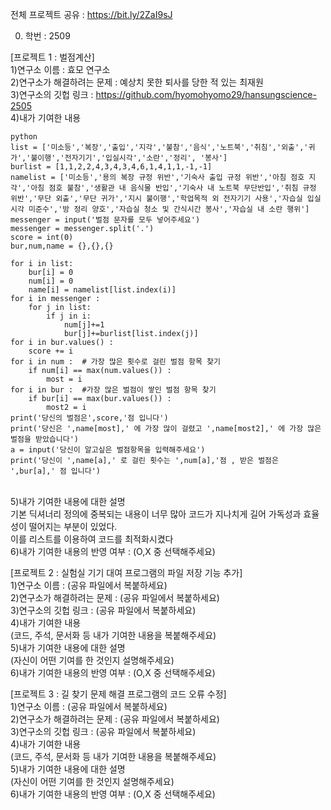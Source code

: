 전체 프로젝트 공유 : https://bit.ly/2ZaI9sJ


0. 학번 : 2509




[프로젝트 1 : 벌점계산] <br>
1)연구소 이름 : 효모 연구소 <br>
2)연구소가 해결하려는 문제 : 예상치 못한 퇴사를 당한 적 있는 최재원 <br>
3)연구소의 깃헙 링크 : https://github.com/hyomohyomo29/hansungscience-2505 <br>
4)내가 기여한 내용 <br>
```
python
list = ['미소등','복장','출입','지각','불참','음식','노트북','취침','외출','귀가','불이행','전자기기','입실시각','소란','정리', '봉사']
burlist = [1,1,2,2,4,3,4,3,4,6,1,4,1,1,-1,-1]
namelist = ['미소등','용의 복장 규정 위반','기숙사 출입 규정 위반','아침 점호 지각','아침 점호 불참','생활관 내 음식물 반입','기숙사 내 노트북 무단반입','취침 규정 위반','무단 외출','무단 귀가','지시 불이행','학업목적 외 전자기기 사용','자습실 입실시각 미준수','방 정리 양호','자습실 청소 및 간식시간 봉사','자습실 내 소란 행위']
messenger = input('벌점 문자를 모두 넣어주세요')
messenger = messenger.split('.')
score = int(0)
bur,num,name = {},{},{}

for i in list:
    bur[i] = 0
    num[i] = 0
    name[i] = namelist[list.index(i)]
for i in messenger : 
    for j in list:
        if j in i:
            num[j]+=1
            bur[j]+=burlist[list.index(j)]
for i in bur.values() :
    score += i
for i in num :  # 가장 많은 횟수로 걸린 벌점 항목 찾기
    if num[i] == max(num.values()) :
        most = i
for i in bur :  #가장 많은 벌점이 쌓인 벌점 항목 찾기
    if bur[i] == max(bur.values()) :
        most2 = i
print('당신의 벌점은',score,'점 입니다')
print('당신은 ',name[most],' 에 가장 많이 걸렸고 ',name[most2],' 에 가장 많은 벌점을 받았습니다')
a = input('당신이 알고싶은 벌점항목을 입력해주세요')
print('당신이 ',name[a],' 로 걸린 횟수는 ',num[a],'점 , 받은 벌점은 ',bur[a],' 점 입니다')
```
<br>
5)내가 기여한 내용에 대한 설명 <br>
기본 딕셔너리 정의에 중복되는 내용이 너무 많아 코드가 지나치게 길어 가독성과 효율성이 떨어지는 부분이 있었다.<br>
이를 리스트를 이용하여 코드를 최적화시켰다 <br>
6)내가 기여한 내용의 반영 여부 : (O,X 중 선택해주세요) <br>


[프로젝트 2 : 실험실 기기 대여 프로그램의 파일 저장 기능 추가] <br>
1)연구소 이름 : (공유 파일에서 복붙하세요) <br>
2)연구소가 해결하려는 문제 : (공유 파일에서 복붙하세요) <br>
3)연구소의 깃헙 링크 : (공유 파일에서 복붙하세요) <br>
4)내가 기여한 내용 <br>
(코드, 주석, 문서화 등 내가 기여한 내용을 복붙해주세요) <br>
5)내가 기여한 내용에 대한 설명 <br>
(자신이 어떤 기여를 한 것인지 설명해주세요) <br>
6)내가 기여한 내용의 반영 여부 : (O,X 중 선택해주세요) <br>


[프로젝트 3 : 길 찾기 문제 해결 프로그램의 코드 오류 수정] <br>
1)연구소 이름 : (공유 파일에서 복붙하세요) <br>
2)연구소가 해결하려는 문제 : (공유 파일에서 복붙하세요) <br>
3)연구소의 깃헙 링크 : (공유 파일에서 복붙하세요) <br>
4)내가 기여한 내용 <br>
(코드, 주석, 문서화 등 내가 기여한 내용을 복붙해주세요) <br>
5)내가 기여한 내용에 대한 설명 <br>
(자신이 어떤 기여를 한 것인지 설명해주세요) <br>
6)내가 기여한 내용의 반영 여부 : (O,X 중 선택해주세요) <br>

